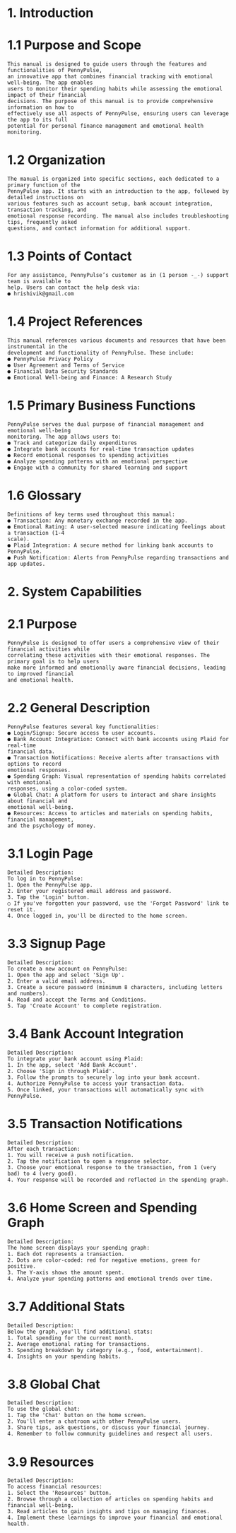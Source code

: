 # 1. Introduction
# 1.1 Purpose and Scope
    This manual is designed to guide users through the features and functionalities of PennyPulse,
    an innovative app that combines financial tracking with emotional well-being. The app enables
    users to monitor their spending habits while assessing the emotional impact of their financial
    decisions. The purpose of this manual is to provide comprehensive information on how to
    effectively use all aspects of PennyPulse, ensuring users can leverage the app to its full
    potential for personal finance management and emotional health monitoring.
# 1.2 Organization
    The manual is organized into specific sections, each dedicated to a primary function of the
    PennyPulse app. It starts with an introduction to the app, followed by detailed instructions on
    various features such as account setup, bank account integration, transaction tracking, and
    emotional response recording. The manual also includes troubleshooting tips, frequently asked
    questions, and contact information for additional support.
# 1.3 Points of Contact
    For any assistance, PennyPulse’s customer as in (1 person -_-) support team is available to
    help. Users can contact the help desk via:
    ● hrishivik@gmail.com
# 1.4 Project References
    This manual references various documents and resources that have been instrumental in the
    development and functionality of PennyPulse. These include:
    ● PennyPulse Privacy Policy
    ● User Agreement and Terms of Service
    ● Financial Data Security Standards
    ● Emotional Well-being and Finance: A Research Study
# 1.5 Primary Business Functions
    PennyPulse serves the dual purpose of financial management and emotional well-being
    monitoring. The app allows users to:
    ● Track and categorize daily expenditures
    ● Integrate bank accounts for real-time transaction updates
    ● Record emotional responses to spending activities
    ● Analyze spending patterns with an emotional perspective
    ● Engage with a community for shared learning and support
# 1.6 Glossary
    Definitions of key terms used throughout this manual:
    ● Transaction: Any monetary exchange recorded in the app.
    ● Emotional Rating: A user-selected measure indicating feelings about a transaction (1-4
    scale).
    ● Plaid Integration: A secure method for linking bank accounts to PennyPulse.
    ● Push Notification: Alerts from PennyPulse regarding transactions and app updates.
# 2. System Capabilities
# 2.1 Purpose
    PennyPulse is designed to offer users a comprehensive view of their financial activities while
    correlating these activities with their emotional responses. The primary goal is to help users
    make more informed and emotionally aware financial decisions, leading to improved financial
    and emotional health.
# 2.2 General Description
    PennyPulse features several key functionalities:
    ● Login/Signup: Secure access to user accounts.
    ● Bank Account Integration: Connect with bank accounts using Plaid for real-time
    financial data.
    ● Transaction Notifications: Receive alerts after transactions with options to record
    emotional responses.
    ● Spending Graph: Visual representation of spending habits correlated with emotional
    responses, using a color-coded system.
    ● Global Chat: A platform for users to interact and share insights about financial and
    emotional well-being.
    ● Resources: Access to articles and materials on spending habits, financial management,
    and the psychology of money.
# 3.1 Login Page
    Detailed Description:
    To log in to PennyPulse:
    1. Open the PennyPulse app.
    2. Enter your registered email address and password.
    3. Tap the 'Login' button.
    ○ If you've forgotten your password, use the 'Forgot Password' link to reset it.
    4. Once logged in, you'll be directed to the home screen.
# 3.3 Signup Page
    Detailed Description:
    To create a new account on PennyPulse:
    1. Open the app and select 'Sign Up'.
    2. Enter a valid email address.
    3. Create a secure password (minimum 8 characters, including letters and numbers).
    4. Read and accept the Terms and Conditions.
    5. Tap 'Create Account' to complete registration.
# 3.4 Bank Account Integration
    Detailed Description:
    To integrate your bank account using Plaid:
    1. In the app, select 'Add Bank Account'.
    2. Choose 'Sign in through Plaid'.
    3. Follow the prompts to securely log into your bank account.
    4. Authorize PennyPulse to access your transaction data.
    5. Once linked, your transactions will automatically sync with PennyPulse.
# 3.5 Transaction Notifications
    Detailed Description:
    After each transaction:
    1. You will receive a push notification.
    2. Tap the notification to open a response selector.
    3. Choose your emotional response to the transaction, from 1 (very bad) to 4 (very good).
    4. Your response will be recorded and reflected in the spending graph.
# 3.6 Home Screen and Spending Graph
    Detailed Description:
    The home screen displays your spending graph:
    1. Each dot represents a transaction.
    2. Dots are color-coded: red for negative emotions, green for positive.
    3. The Y-axis shows the amount spent.
    4. Analyze your spending patterns and emotional trends over time.
# 3.7 Additional Stats
    Detailed Description:
    Below the graph, you'll find additional stats:
    1. Total spending for the current month.
    2. Average emotional rating for transactions.
    3. Spending breakdown by category (e.g., food, entertainment).
    4. Insights on your spending habits.
# 3.8 Global Chat
    Detailed Description:
    To use the global chat:
    1. Tap the 'Chat' button on the home screen.
    2. You'll enter a chatroom with other PennyPulse users.
    3. Share tips, ask questions, or discuss your financial journey.
    4. Remember to follow community guidelines and respect all users.
# 3.9 Resources
    Detailed Description:
    To access financial resources:
    1. Select the 'Resources' button.
    2. Browse through a collection of articles on spending habits and financial well-being.
    3. Read articles to gain insights and tips on managing finances.
    4. Implement these learnings to improve your financial and emotional health.

